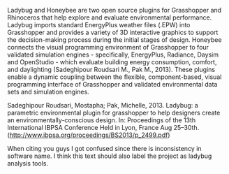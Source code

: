 Ladybug and Honeybee are two open source plugins for Grasshopper and Rhinoceros that help explore and evaluate environmental performance. Ladybug imports standard EnergyPlus weather files (.EPW) into Grasshopper and provides a variety of 3D interactive graphics to support the decision-making process during the initial stages of design. Honeybee connects the visual programming environment of Grasshopper to four validated simulation engines - specifically, EnergyPlus, Radiance, Daysim and OpenStudio - which evaluate building energy consumption, comfort, and daylighting (Sadeghipour Roudsari M., Pak M., 2013). These plugins enable a dynamic coupling between the flexible, component-based, visual programming interface of Grasshopper and validated environmental data sets and simulation engines.

Sadeghipour Roudsari, Mostapha; Pak, Michelle, 2013. Ladybug: a parametric environmental plugin for grasshopper to help designers create an environmentally-conscious design. In: Proceedings of the 13th International IBPSA Conference Held in Lyon, France Aug 25–30th. (http://www.ibpsa.org/proceedings/BS2013/p_2499.pdf)


When citing you guys I got confused since there is inconsistency in software name. I think this text should also label the project as ladybug analysis tools.
